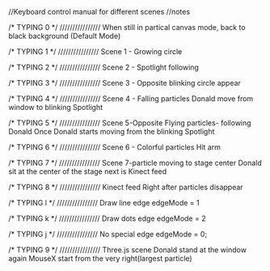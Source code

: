 //Keyboard control manual for different scenes
//notes

/* TYPING 0 */
////////////////
When still in partical canvas mode, back to black background (Default Mode)

/* TYPING 1 */
////////////////
Scene 1 -  Growing circle

/* TYPING 2 */
////////////////
Scene 2 -  Spotlight following

/* TYPING 3 */
////////////////
Scene 3 - Opposite blinking circle appear

/* TYPING 4 */
////////////////
Scene 4 - Falling particles
Donald move from window to blinking Spotlight

/* TYPING 5 */
////////////////
Scene 5-Opposite Flying particles- following Donald
Once Donald starts moving from the blinking Spotlight

/* TYPING 6 */
////////////////
Scene 6 - Colorful particles
Hit arm

/* TYPING 7 */
////////////////
Scene 7-particle moving to stage center
Donald sit at the center of the stage
next is Kinect feed

/* TYPING 8 */
////////////////
Kinect feed
Right after particles disappear

/* TYPING l */
////////////////
Draw line edge
edgeMode = 1

/* TYPING k */
////////////////
Draw dots edge
edgeMode = 2

/* TYPING j */
////////////////
No special edge
edgeMode = 0;

/* TYPING 9 */
////////////////
Three.js scene
Donald stand at the window again
MouseX start from the very right(largest particle)
